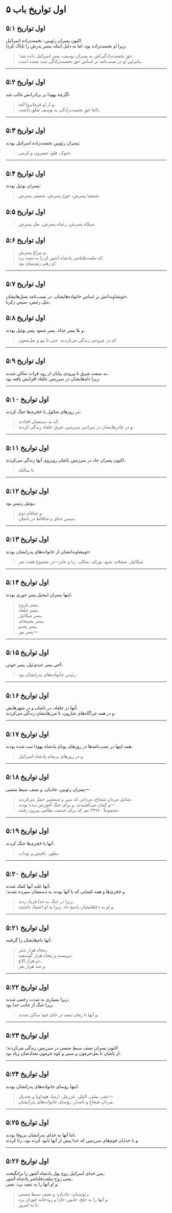 # اول تواریخ باب ۵

## اول تواریخ ۵:۱

اکنون پسران رئوبین، نخست‌زاده اسرائیل  
(زیرا او نخست‌زاده بود، اما به دلیل اینکه بستر پدرش را ناپاک کرد،

> حق نخست‌زادگی‌اش به پسران یوسف، پسر اسرائیل داده شد؛  
> بنابراین او در نسب‌نامه بر اساس حق نخست‌زادگی ثبت نشده است.

---

## اول تواریخ ۵:۲

اگرچه یهودا بر برادرانش غالب شد،

> و از او فرمانروا آمد،  
> اما حق نخست‌زادگی به یوسف تعلق داشت)،

---

## اول تواریخ ۵:۳

پسران رئوبین نخست‌زاده اسرائیل بودند:

> حنوک، فلو، حصرون و کرمی.

---

## اول تواریخ ۵:۴

پسران یوئیل بودند:

> شمعیا پسرش، جوج پسرش، شمعی پسرش،

## اول تواریخ ۵:۵

> میکاه پسرش، رعیاه پسرش، بعل پسرش،

## اول تواریخ ۵:۶

> و بیراع پسرش،  
> که تیلغت‌فلناصر پادشاه آشور او را به تبعید برد.  
> او رهبر رئوبینیان بود.

---

## اول تواریخ ۵:۷

خویشاوندانش بر اساس خانواده‌هایشان، در نسب‌نامه نسل‌هایشان،  
یئیل رئیس، سپس زکریا،

## اول تواریخ ۵:۸

و بلا پسر عذاذ، پسر شمع، پسر یوئیل بودند،

> که در عروعیر زندگی می‌کردند، حتی تا نبو و بعل‌معون.

---

## اول تواریخ ۵:۹

به سمت شرق تا ورودی بیابان از رود فرات ساکن شدند،  
زیرا دام‌هایشان در سرزمین جلعاد افزایش یافته بود.

---

## اول تواریخ ۵:۱۰

در روزهای شائول با حَجَری‌ها جنگ کردند،

> که به دستشان افتادند،  
> و در چادرهایشان در سراسر سرزمین شرق جلعاد زندگی کردند.

---

## اول تواریخ ۵:۱۱

اکنون پسران جاد در سرزمین باشان روبروی آنها زندگی می‌کردند،

> تا سالکه.

---

## اول تواریخ ۵:۱۲

یوئیل رئیس بود،

> و شافام دوم،  
> سپس جنای و شافاط در باشان.

---

## اول تواریخ ۵:۱۳

خویشاوندانشان از خانواده‌های پدرانشان بودند:

> میکائیل، مشلام، شبع، یورای، یعکان، زیا و عابر—در مجموع هفت نفر.

---

## اول تواریخ ۵:۱۴

اینها پسران ابیحیل پسر حوری بودند،

> پسر یاروح،  
> پسر جلعاد،  
> پسر میکائیل،  
> پسر یشیشای،  
> پسر یحدو،  
> پسر بوز—

---

## اول تواریخ ۵:۱۵

آخی پسر عبدی‌ئیل، پسر جونی،

> رئیس خانواده‌های پدرانشان بود.

---

## اول تواریخ ۵:۱۶

آنها در جلعاد، در باشان و در شهرهایش،  
و در همه چراگاه‌های شارون، تا مرزهایشان زندگی می‌کردند.

---

## اول تواریخ ۵:۱۷

همه اینها در نسب‌نامه‌ها در روزهای یوتام پادشاه یهودا ثبت شده بودند،

> و در روزهای یربعام پادشاه اسرائیل.

---

## اول تواریخ ۵:۱۸

پسران رئوبین، جادیان، و نصف سبط منسی—

> شامل مردان شجاع، مردانی که سپر و شمشیر حمل می‌کردند،  
> و کمان می‌کشیدند، و برای جنگ آموزش دیده بودند—  
> مجموعاً ۴۴۷۶۰ نفر که برای خدمت نظامی بیرون رفتند.

---

## اول تواریخ ۵:۱۹

آنها با حَجَری‌ها جنگ کردند،

> یطور، نافیش و نوداب.

---

## اول تواریخ ۵:۲۰

آنها علیه آنها کمک شدند،  
و حَجَری‌ها و همه کسانی که با آنها بودند به دستشان سپرده شدند؛

> زیرا در جنگ به خدا فریاد زدند،  
> و او به دعاهایشان پاسخ داد، زیرا به او اعتماد داشتند.

---

## اول تواریخ ۵:۲۱

آنها دام‌هایشان را گرفتند:

> پنجاه هزار شتر،  
> دویست و پنجاه هزار گوسفند،  
> دو هزار الاغ،  
> و صد هزار نفر.

---

## اول تواریخ ۵:۲۲

زیرا بسیاری به شدت زخمی شدند،  
زیرا جنگ از جانب خدا بود.

> و آنها تا زمان تبعید در جای خود ساکن شدند.

---

## اول تواریخ ۵:۲۳

اکنون پسران نصف سبط منسی در سرزمین زندگی می‌کردند؛  
از باشان تا بعل‌حرمون و سنیر و کوه حرمون تعدادشان زیاد بود.

---

## اول تواریخ ۵:۲۴

اینها رؤسای خانواده‌های پدرانشان بودند:

> عفر، یشی، الیئل، عزریئل، ارمیا، هوداویا و یحدیئل—  
> مردان شجاع و نامدار، رؤسای خانواده‌های پدرانشان.

---

## اول تواریخ ۵:۲۵

اما آنها به خدای پدرانشان بی‌وفا بودند،  
و با خدایان قوم‌های سرزمین که خدا پیش از آنها نابود کرده بود، زنا کردند.

---

## اول تواریخ ۵:۲۶

پس خدای اسرائیل روح پول پادشاه آشور را برانگیخت،  
یعنی روح تیلغت‌فلناصر پادشاه آشور،  
و او آنها را به تبعید برد، یعنی:

> رئوبینیان، جادیان، و نصف سبط منسی،  
> و آنها را به حلح، حابور، حارا و رودخانه جوزان برد،  
> تا به امروز.
